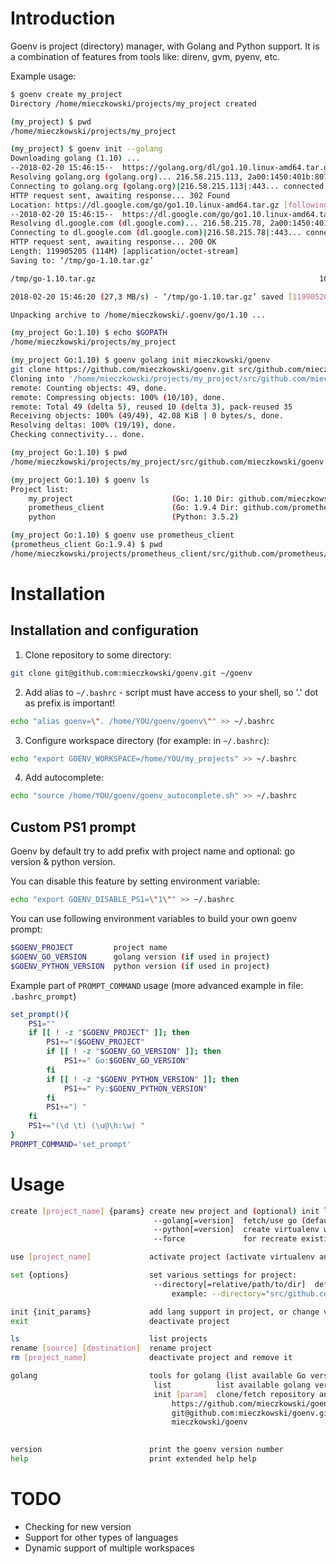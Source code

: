 # Introduction
Goenv is project (directory) manager, with Golang and Python support. It is a combination of features from tools like: direnv, gvm, pyenv, etc.

Example usage:
```bash
$ goenv create my_project
Directory /home/mieczkowski/projects/my_project created
```

```bash
(my_project) $ pwd
/home/mieczkowski/projects/my_project
```

```bash
(my_project) $ goenv init --golang
Downloading golang (1.10) ...
--2018-02-20 15:46:15--  https://golang.org/dl/go1.10.linux-amd64.tar.gz
Resolving golang.org (golang.org)... 216.58.215.113, 2a00:1450:401b:807::2011
Connecting to golang.org (golang.org)|216.58.215.113|:443... connected.
HTTP request sent, awaiting response... 302 Found
Location: https://dl.google.com/go/go1.10.linux-amd64.tar.gz [following]
--2018-02-20 15:46:15--  https://dl.google.com/go/go1.10.linux-amd64.tar.gz
Resolving dl.google.com (dl.google.com)... 216.58.215.78, 2a00:1450:401b:806::200e
Connecting to dl.google.com (dl.google.com)|216.58.215.78|:443... connected.
HTTP request sent, awaiting response... 200 OK
Length: 119905205 (114M) [application/octet-stream]
Saving to: ‘/tmp/go-1.10.tar.gz’

/tmp/go-1.10.tar.gz                                                  100%[===================================================================================================================================================================>] 114,35M  28,9MB/s    in 4,2s    

2018-02-20 15:46:20 (27,3 MB/s) - ‘/tmp/go-1.10.tar.gz’ saved [119905205/119905205]

Unpacking archive to /home/mieczkowski/.goenv/go/1.10 ...
```

```bash
(my_project Go:1.10) $ echo $GOPATH
/home/mieczkowski/projects/my_project
```

```bash
(my_project Go:1.10) $ goenv golang init mieczkowski/goenv
git clone https://github.com/mieczkowski/goenv.git src/github.com/mieczkowski/goenv
Cloning into '/home/mieczkowski/projects/my_project/src/github.com/mieczkowski/goenv'...
remote: Counting objects: 49, done.
remote: Compressing objects: 100% (10/10), done.
remote: Total 49 (delta 5), reused 10 (delta 3), pack-reused 35
Receiving objects: 100% (49/49), 42.08 KiB | 0 bytes/s, done.
Resolving deltas: 100% (19/19), done.
Checking connectivity... done.
```

```bash
(my_project Go:1.10) $ pwd
/home/mieczkowski/projects/my_project/src/github.com/mieczkowski/goenv
```

```bash
(my_project Go:1.10) $ goenv ls
Project list:
    my_project                      (Go: 1.10 Dir: github.com/mieczkowski/goenv)
    prometheus_client               (Go: 1.9.4 Dir: github.com/prometheus/client_golang)
    python                          (Python: 3.5.2)

(my_project Go:1.10) $ goenv use prometheus_client
(prometheus_client Go:1.9.4) $ pwd
/home/mieczkowski/projects/prometheus_client/src/github.com/prometheus/client_golang
```


# Installation

## Installation and configuration

1. Clone repository to some directory:

```bash
git clone git@github.com:mieczkowski/goenv.git ~/goenv
```

2. Add alias to `~/.bashrc` - script must have access to your shell, so '.' dot as prefix is important!

```bash
echo "alias goenv=\". /home/YOU/goenv/goenv\"" >> ~/.bashrc
```

3. Configure workspace directory (for example: in `~/.bashrc`):

```bash
echo "export GOENV_WORKSPACE=/home/YOU/my_projects" >> ~/.bashrc
```

4. Add autocomplete:

```bash
echo "source /home/YOU/goenv/goenv_autocomplete.sh" >> ~/.bashrc
```

## Custom PS1 prompt

Goenv by default try to add prefix with project name and optional: go version & python version.

You can disable this feature by setting environment variable:

```bash
echo "export GOENV_DISABLE_PS1=\"1\"" >> ~/.bashrc
```

You can use following environment variables to build your own goenv prompt:

```bash
$GOENV_PROJECT         project name
$GOENV_GO_VERSION      golang version (if used in project)
$GOENV_PYTHON_VERSION  python version (if used in project)
```

Example part of `PROMPT_COMMAND` usage (more advanced example in file: `.bashrc_prompt`)

```bash
set_prompt(){
    PS1=""
    if [[ ! -z "$GOENV_PROJECT" ]]; then
        PS1+="($GOENV_PROJECT"
        if [[ ! -z "$GOENV_GO_VERSION" ]]; then
            PS1+=" Go:$GOENV_GO_VERSION"
        fi
        if [[ ! -z "$GOENV_PYTHON_VERSION" ]]; then
            PS1+=" Py:$GOENV_PYTHON_VERSION"
        fi
        PS1+=") "
    fi
    PS1+="(\d \t) (\u@\h:\w) "
}
PROMPT_COMMAND='set_prompt'
```

# Usage

```bash
create [project_name] {params} create new project and (optional) init lang support:
                                --golang[=version]  fetch/use go (default: latest stable)
                                --python[=version]  create virtualenv with specific python version (default: 3)
                                --force             for recreate existing python virtualenv

use [project_name]             activate project (activate virtualenv and/or set environment variables)

set {options}                  set various settings for project:
                                --directory[=relative/path/to/dir]  default directory to enter after activation (empty to clear) 
                                    example: --directory="src/github.com/mieczkowski/goenv")

init {init_params}             add lang support in project, or change version (params from create command)
exit                           deactivate project

ls                             list projects
rename [source] [destination]  rename project
rm [project_name]              deactivate project and remove it

golang                         tools for golang (list available Go versions, install common software)
                                list          list available golang versions (can be used with --golang in create/init command)
                                init [param]  clone/fetch repository and put it to right directory. Param can be in one of three formats:
                                    https://github.com/mieczkowski/goenv.git - git clone with http
                                    git@github.com:mieczkowski/goenv.git     - git clone with ssh
                                    mieczkowski/goenv                        - clone from github (http by default, --ssh to force ssh)
                                

version                        print the goenv version number
help                           print extended help help
```

# TODO

- Checking for new version
- Support for other types of languages
- Dynamic support of multiple workspaces
